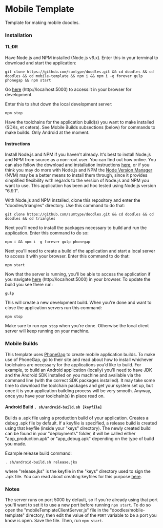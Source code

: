 # Mobile Template

Template for making mobile doodles.

### Installation

#### TL;DR

Have Node.js and NPM installed (Node.js v6.x).  Enter this in your terminal to download and start the application:

`git clone https://github.com/sumtype/doodles.git && cd doodles && cd doodles && cd mobile-template && npm i && npm i -g forever gulp phonegap && npm start`

Go [here](http://localhost:5000) (http://localhost:5000) to access it in your browser for development.

Enter this to shut down the local development server:

`npm stop`

Have the toolchains for the application build(s) you want to make installed (SDKs, et cetera).  See Mobile Builds subsections (below) for commands to make builds.  Only Android at the moment.

#### Instructions

Install Node.js and NPM if you haven't already.  It's best to install Node.js and NPM from source as a non-root user.  You can find out how online.  You can also follow the download and installation instructions [here](https://nodejs.org/en/), or if you think you may do more with Node.js and NPM the [Node Version Manager](https://github.com/creationix/nvm) (NVM) may be a better means to install them through, since it provides simplified flexibility with regards to the version of Node.js and NPM you want to use.  This application has been ad hoc tested using Node.js version "6.9.1".

With Node.js and NPM installed, clone this repository and enter the "doodles/triangles" directory.  Use this command to do that:

`git clone https://github.com/sumtype/doodles.git && cd doodles && cd doodles && cd triangles`

Next you'll need to install the packages necessary to build and run the application.  Enter this command to do so:

`npm i && npm i -g forever gulp phonegap`

Next you'll need to create a build of the application and start a local server to access it with your browser.  Enter this command to do that:

`npm start`

Now that the server is running, you'll be able to access the application if you navigate [here](http://localhost:5000) (http://localhost:5000) in your browser.  To update the build you see there run:

`gulp`

This will create a new development build.  When you're done and want to close the application servers run this command:

`npm stop`

Make sure to run `npm stop` when you're done.  Otherwise the local client server will keep running on your machine.

### Mobile Builds

This template uses [PhoneGap](http://phonegap.com) to create mobile application builds.  To make use of PhoneGap, go to their site and read about how to install whichever toolchains are necessary for the applications you'd like to build.  For example, to build an Android application (locally) you'll need to have JDK and the Android SDK installed on you machine and available via the command line (with the correct SDK packages installed).  It may take some time to download the toolchain packages and get your system set up, but once it is your application building process will be very smooth.  Anyway, once you have your toolchain(s) in place read on.

#### Android Build `. sh/android-build.sh [keyfile]`

Builds a .apk file using a production build of your application.  Creates a debug .apk file by default.  If a keyfile is specified, a release build is created using that keyfile (inside your "keys" directory).  The newly created build can be found in your "deployments" folder, it will be called either "app_production.apk" or "app_debug.apk" depending on the type of build you made.

Example release build command:

`. sh/android-build.sh release.jks`

where "release.jks" is the keyfile in the "keys" directory used to sign the .apk file.  You can read about creating keyfiles for this purpose [here](http://docs.phonegap.com/phonegap-build/signing/android/).

### Notes

The server runs on port 5000 by default, so if you're already using that port you'll want to set it to use a new port before running `npm start`.  To do so open the "mobileTemplateClientServer.js" file in the "doodles/mobile-template" directory, then edit the value of the `PORT` variable to be a port you know is open.  Save the file.  Then, run `npm start`.
